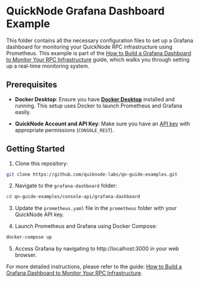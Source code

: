 # QuickNode Grafana Dashboard Example

This folder contains all the necessary configuration files to set up a Grafana dashboard for monitoring your QuickNode RPC infrastructure using Prometheus. This example is part of the [How to Build a Grafana Dashboard to Monitor Your RPC Infrastructure](https://www.quicknode.com/guides/quicknode-products/console-api/how-to-build-a-grafana-dashboard-to-monitor-your-rpc-infrastructure) guide, which walks you through setting up a real-time monitoring system.

## Prerequisites

- **Docker Desktop**: Ensure you have **[Docker Desktop](https://www.docker.com/products/docker-desktop/)** installed and running. This setup uses Docker to launch Prometheus and Grafana easily.

- **QuickNode Account and API Key**: Make sure you have an [API key](https://dashboard.quicknode.com/api-keys) with appropriate permissions (`CONSOLE_REST`).

## Getting Started

1. Clone this repository:

```sh
git clone https://github.com/quiknode-labs/qn-guide-examples.git
```

2. Navigate to the `grafana-dashboard` folder:

```sh
cd qn-guide-examples/console-api/grafana-dashboard
```

3. Update the `prometheus.yaml` file in the `prometheus` folder with your QuickNode API key.

4. Launch Prometheus and Grafana using Docker Compose:

```sh
docker-compose up
```

5. Access Grafana by navigating to http://localhost:3000 in your web browser.

For more detailed instructions, please refer to the guide: [How to Build a Grafana Dashboard to Monitor Your RPC Infrastructure](https://www.quicknode.com/guides/quicknode-products/console-api/how-to-build-a-grafana-dashboard-to-monitor-your-rpc-infrastructure).